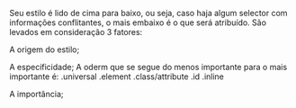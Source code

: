 Seu estilo é lido de cima para baixo, ou seja, caso haja algum selector com informações conflitantes, o mais embaixo é o que será atribuído.
São levados em consideração 3 fatores:

A origem do estilo;

A especificidade; <!-- os Seletores que definem a ordem como o css será lido ele é lido de uma forma mais especifica para uma forma mais geral, como de uma classe para um seletor global -->
A oderm que se segue do menos importante para o mais importante é:
.universal
.element
.class/attribute
.id
.inline

A importância;<!-- !important é considerada uma pratica ruim e quebra  o fluxo natual da cascata-->